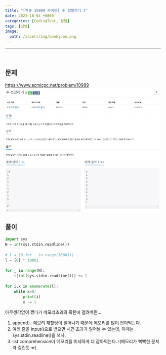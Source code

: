 ```yaml
---
title: "[백준 10989 파이썬] 수 정렬하기 3"
date: 2023-10-04 +0800
categories: [CodingTest, 정렬]
tags: [정렬]
image:
  path: /assets/img/baekjoon.png
---
```


---

<br>

## 문제

<https://www.acmicpc.net/problem/10989>
![image](/assets/img/postimg/10989.png)

## 풀이

```python
import sys
N = int(sys.stdin.readline())

# l = [0 for _ in range(10001)]
l = [0] * 10001

for _ in range(N):
	l[int(sys.stdin.readline())] += 1

for i,x in enumerate(l):
	while x>0:
		print(i)
		x -= 1
```

아무생각없이 짰다가 메모리초과의 폭탄에 걸려버린...

1. append는 메모리 재할당이 일어나기 때문에 메모리를 많이 잡아먹는다.
2. 여러 줄을 input()으로 받으면 시간 초과가 일어날 수 있는데, 이때는 sys.stdin.readline()을 쓰자.
3. list comprehension이 메모리를 미세하게 더 잡아먹는다..!(메모리가 빡빡한 문제라 걸린듯 ㅠ)
